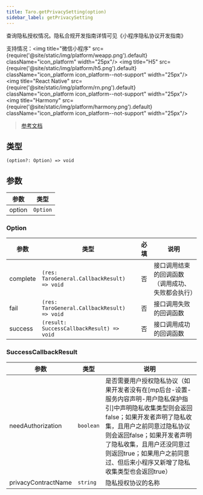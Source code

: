 ```yaml
---
title: Taro.getPrivacySetting(option)
sidebar_label: getPrivacySetting
---
```


查询隐私授权情况。隐私合规开发指南详情可见《小程序隐私协议开发指南》

支持情况：<img title="微信小程序" src={require('@site/static/img/platform/weapp.png').default} className="icon_platform" width="25px"/> <img title="H5" src={require('@site/static/img/platform/h5.png').default} className="icon_platform icon_platform--not-support" width="25px"/> <img title="React Native" src={require('@site/static/img/platform/rn.png').default} className="icon_platform icon_platform--not-support" width="25px"/> <img title="Harmony" src={require('@site/static/img/platform/harmony.png').default} className="icon_platform icon_platform--not-support" width="25px"/>

> [参考文档](https://developers.weixin.qq.com/miniprogram/dev/api/open-api/privacy/wx.getPrivacySetting.html)

## 类型

```tsx
(option?: Option) => void
```

## 参数

| 参数 | 类型 |
| --- | --- |
| option | `Option` |

### Option

| 参数 | 类型 | 必填 | 说明 |
| --- | --- | :---: | --- |
| complete | `(res: TaroGeneral.CallbackResult) => void` | 否 | 接口调用结束的回调函数（调用成功、失败都会执行） |
| fail | `(res: TaroGeneral.CallbackResult) => void` | 否 | 接口调用失败的回调函数 |
| success | `(result: SuccessCallbackResult) => void` | 否 | 接口调用成功的回调函数 |

### SuccessCallbackResult

| 参数 | 类型 | 说明 |
| --- | --- | --- |
| needAuthorization | `boolean` | 是否需要用户授权隐私协议（如果开发者没有在[mp后台-设置-服务内容声明-用户隐私保护指引]中声明隐私收集类型则会返回false；如果开发者声明了隐私收集，且用户之前同意过隐私协议则会返回false；如果开发者声明了隐私收集，且用户还没同意过则返回true；如果用户之前同意过、但后来小程序又新增了隐私收集类型也会返回true） |
| privacyContractName | `string` | 隐私授权协议的名称 |
